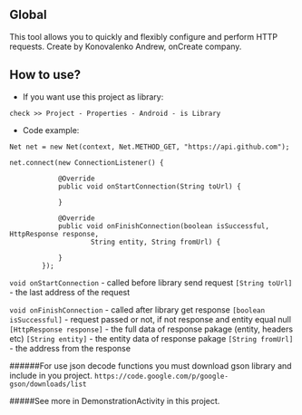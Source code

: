 ## Global

This tool allows you to quickly and flexibly configure and perform HTTP requests.
Create by Konovalenko Andrew, onCreate company.

## How to use?

- If you want use this project as library:

`check >> Project - Properties - Android - is Library`

- Code example:

```
Net net = new Net(context, Net.METHOD_GET, "https://api.github.com");

net.connect(new ConnectionListener() {
			
			@Override
			public void onStartConnection(String toUrl) {
				
			}
			
			@Override
			public void onFinishConnection(boolean isSuccessful, HttpResponse response,
					String entity, String fromUrl) {
				
			}
		});
```
`void onStartConnection` - called before library send request
`[String toUrl]` - the last address of the request

`void onFinishConnection` - called after library get response
`[boolean isSuccessful]` - request passed or not, if not response and entity equal null
`[HttpResponse response]` - the full data of response pakage (entity, headers etc)
`[String entity]` - the entity data of response pakage
`[String fromUrl]` - the address from the response

######For use json decode functions you must download gson library and include in you project. `https://code.google.com/p/google-gson/downloads/list`

#####See more in DemonstrationActivity in this project.

